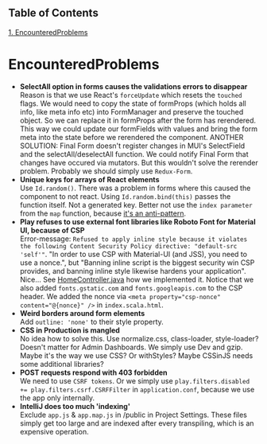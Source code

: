## Table of Contents
[1. EncounteredProblems](#encounteredproblems)<br>
# EncounteredProblems

* **SelectAll option in forms causes the validations errors to disappear**<br>
Reason is that we use React's `forceUpdate` which resets the `touched` flags. We would need to copy the state of formProps (which holds all info, like meta info etc) into FormManager and preserve the touched object. So we can replace it in formProps after the form has rerendered. This way we could update our formFields with values and bring the form meta into the state before we rerendered the component. ANOTHER SOLUTION: Final Form doesn't register changes in MUI's SelectField and the selectAll/deselectAll function. We could notify Final Form that changes have occured via mutators. But this wouldn't solve the rerender problem. Probably we should simply use `Redux-Form`.
* **Unique keys for arrays of React elements**<br>
Use `Id.random()`. There was a problem in forms where this caused the component to not react. Using `Id.random.bind(this)` passes the function itself. Not a generated key. Better not use the `index parameter` from the `map` function, because [it's an anti-pattern](https://medium.com/@robinpokorny/index-as-a-key-is-an-anti-pattern-e0349aece318). 
* **Play refuses to use external font libraries like Roboto Font for Material UI, because of CSP**<br>
Error-message: `Refused to apply inline style because it violates the following Content Security Policy directive: "default-src 'self'"`. "In order to use CSP with Material-UI (and JSS), you need to use a nonce.", but  "Banning inline script is the biggest security win CSP provides, and banning inline style likewise hardens your application". Nice... See [HomeController.java](/madog/app/controllers/HomeController.java) how we implemented it. Notice that we also added `fonts.gstatic.com` and `fonts.googleapis.com` to the CSP header. We added the nonce via `<meta property="csp-nonce" content="@{nonce}" />` in `index.scala.html`.
* **Weird borders around form elements**<br>
Add `outline: 'none'` to their style property.
* **CSS in Production is mangled**<br>
No idea how to solve this. Use normalize.css, class-loader, style-loader? Doesn't matter for Admin Dashboards. We simply use Dev and gzip. Maybe it's the way we use CSS? Or withStyles? Maybe CSSinJS needs some additional libraries?
* **POST requests respond with 403 forbidden**<br>
We need to use `CSRF tokens`. Or we simply use `play.filters.disabled += play.filters.csrf.CSRFFilter` in `application.conf`, because we use the app only internally.
* **IntelliJ does too much 'indexing'**<br>
Exclude `app.js` & `app.map.js` in /public in Project Settings. These files simply get too large and are indexed after every transpiling, which is an expensive operation.


